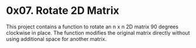 # 0x07. Rotate 2D Matrix
This project contains a function to rotate an n x n 2D matrix 90 degrees clockwise in place. The function modifies the original matrix directly without using additional space for another matrix.